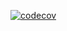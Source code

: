 [![codecov](https://codecov.io/gh/StanislawKO/test-containers/graph/badge.svg?token=Z5JUGSPSJO)](https://codecov.io/gh/StanislawKO/test-containers)
